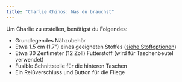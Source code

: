 ```yaml
---
title: "Charlie Chinos: Was du brauchst"
---
```


Um Charlie zu erstellen, benötigst du Folgendes:

- Grundlegendes Nähzubehör
- Etwa 1.5 cm (1.7") eines geeigneten Stoffes ([siehe Stoffoptionen](/docs/patterns/charlie/fabric))
- Etwa 30 Zentimeter (12 Zoll) Futterstoff (wird für Taschenbeutel verwendet)
- Fusible Schnittstelle für die hinteren Taschen
- Ein Reißverschluss und Button für die Fliege

